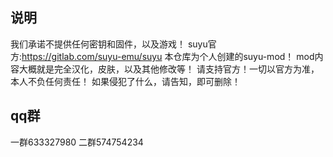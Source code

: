 ## 说明

我们承诺不提供任何密钥和固件，以及游戏！
suyu官方:https://gitlab.com/suyu-emu/suyu
本仓库为个人创建的suyu-mod！
mod内容大概就是完全汉化，皮肤，以及其他修改等！
请支持官方！一切以官方为准，本人不负任何责任！
如果侵犯了什么，请告知，即可删除！

## qq群

一群633327980
二群574754234
